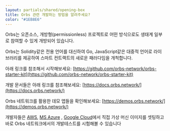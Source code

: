 ```yaml
---
layout: partials/shared/opening-box
title: Orbs 관련 개발하는 방법을 알려주세요?
color: "#1EB8E6"
---
```


Orbs는 오픈소스, 개방형(permissionless) 프로젝트로 어떤 방식으로도 생태계 일부로 참여할 수 있게 개방되어 있습니다.

Orbs는 Solidity같은 전용 언어를 대신하여 Go, JavaScript같은 대중적 언어로 라이브러리를 제공하여 스마트 컨트랙트의 새로운 패러다임을 개척합니다.

아래 링크를 참조해서 시작해보세요:
[https://github.com/orbs-network/orbs-starter-kit](https://github.com/orbs-network/orbs-starter-kit)

개발 문서들은 아래 링크를 참조해보세요:
[https://docs.orbs.network/](https://docs.orbs.network/)

Orbs 네트워크를 활용한 데모 앱들을 확인해보세요:
[https://demos.orbs.network/](https://demos.orbs.network/)

개발자들은 [AWS](orbs-live-on-amazon-ami-published-by-aws-marketplace), [MS Azure](orbs-is-live-on-microsoft-azure) , [Google Cloud](orbs-is-live-on-google-cloud)에서 직접 가상 머신 이미지를 셋팅하고 바로 Orbs 네트워크에서의 개발테스트를 시험해볼 수 있습니다
